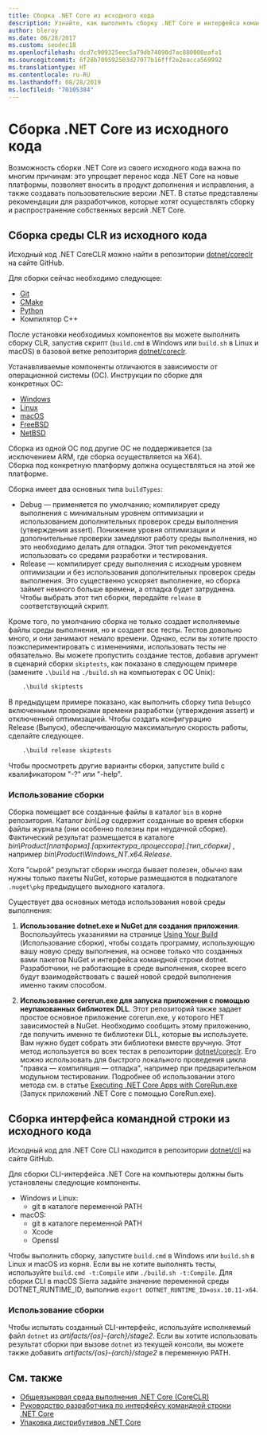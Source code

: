 ```yaml
---
title: Сборка .NET Core из исходного кода
description: Узнайте, как выполнять сборку .NET Core и интерфейса командной строки .NET Core из исходного кода.
author: bleroy
ms.date: 06/28/2017
ms.custom: seodec18
ms.openlocfilehash: dcd7c909325eec5a79db74098d7ac880000eafa1
ms.sourcegitcommit: 6f28b709592503d27077b16fff2e2eacca569992
ms.translationtype: HT
ms.contentlocale: ru-RU
ms.lasthandoff: 08/28/2019
ms.locfileid: "70105384"
---
```

# <a name="build-net-core-from-source"></a>Сборка .NET Core из исходного кода

Возможность сборки .NET Core из своего исходного кода важна по многим причинам: это упрощает перенос кода .NET Core на новые платформы, позволяет вносить в продукт дополнения и исправления, а также создавать пользовательские версии .NET.
В статье представлены рекомендации для разработчиков, которые хотят осуществлять сборку и распространение собственных версий .NET Core.

## <a name="build-the-clr-from-source"></a>Сборка среды CLR из исходного кода

Исходный код .NET CoreCLR можно найти в репозитории [dotnet/coreclr](https://github.com/dotnet/coreclr/) на сайте GitHub.

Для сборки сейчас необходимо следующее:

- [Git](https://git-scm.com/)
- [CMake](https://cmake.org/)
- [Python](https://www.python.org/)
- Компилятор C++

После установки необходимых компонентов вы можете выполнить сборку CLR, запустив скрипт (`build.cmd` в Windows или `build.sh` в Linux и macOS) в базовой ветке репозитория [dotnet/coreclr](https://github.com/dotnet/coreclr/).

Устанавливаемые компоненты отличаются в зависимости от операционной системы (ОС). Инструкции по сборке для конкретных ОС:

- [Windows](https://github.com/dotnet/coreclr/blob/master/Documentation/building/windows-instructions.md)
- [Linux](https://github.com/dotnet/coreclr/blob/master/Documentation/building/linux-instructions.md)
- [macOS](https://github.com/dotnet/coreclr/blob/master/Documentation/building/osx-instructions.md)
- [FreeBSD](https://github.com/dotnet/coreclr/blob/master/Documentation/building/freebsd-instructions.md)
- [NetBSD](https://github.com/dotnet/coreclr/blob/master/Documentation/building/netbsd-instructions.md)

Сборка из одной ОС под другие ОС не поддерживается (за исключением ARM, где сборка осуществляется на X64).  
Сборка под конкретную платформу должна осуществляться на этой же платформе.  

Сборка имеет два основных типа `buildTypes`:

- Debug — применяется по умолчанию; компилирует среду выполнения с минимальным уровнем оптимизации и использованием дополнительных проверок среды выполнения (утверждения assert). Понижение уровня оптимизации и дополнительные проверки замедляют работу среды выполнения, но это необходимо делать для отладки. Этот тип рекомендуется использовать со средами разработки и тестирования.
- Release — компилирует среду выполнения с исходным уровнем оптимизации и без использования дополнительных проверок среды выполнения. Это существенно ускоряет выполнение, но сборка займет немного больше времени, а отладка будет затруднена. Чтобы выбрать этот тип сборки, передайте `release` в соответствующий скрипт.

Кроме того, по умолчанию сборка не только создает исполняемые файлы среды выполнения, но и создает все тесты.
Тестов довольно много, и они занимают немало времени. Однако, если вы хотите просто поэкспериментировать с изменениями, использовать тесты не обязательно.
Вы можете пропустить создание тестов, добавив аргумент в сценарий сборки `skiptests`, как показано в следующем примере (замените `.\build` на `./build.sh` на компьютерах с ОС Unix):

```bat
    .\build skiptests
```

В предыдущем примере показано, как выполнить сборку типа `Debug`со включенными проверками времени разработки (утверждения assert) и отключенной оптимизацией. Чтобы создать конфигурацию Release (Выпуск), обеспечивающую максимальную скорость работы, сделайте следующее.

```bat
    .\build release skiptests
```

Чтобы просмотреть другие варианты сборки, запустите build с квалификатором "-?" или "-help".

### <a name="using-your-build"></a>Использование сборки

Сборка помещает все созданные файлы в каталог `bin` в корне репозитория.
Каталог *bin\Log* содержит созданные во время сборки файлы журнала (они особенно полезны при неудачной сборке).
Фактический результат размещается в каталоге *bin\Product\[платформа].[архитектура_процессора].[тип_сборки]* , например *bin\Product\Windows_NT.x64.Release*.

Хотя "сырой" результат сборки иногда бывает полезен, обычно вам нужны только пакеты NuGet, которые размещаются в подкаталоге `.nuget\pkg` предыдущего выходного каталога.

Существует два основных метода использования новой среды выполнения:

 1. **Использование dotnet.exe и NuGet для создания приложения**.
    Воспользуйтесь указаниями на странице [Using Your Build](https://github.com/dotnet/coreclr/blob/master/Documentation/workflow/UsingYourBuild.md) (Использование сборки), чтобы создать программу, использующую вашу новую среду выполнения, на основе только что созданных вами пакетов NuGet и интерфейса командной строки dotnet. Разработчики, не работающие в среде выполнения, скорее всего будут взаимодействовать с вашей новой средой выполнения именно таким способом.

 2. **Использование corerun.exe для запуска приложения с помощью неупакованных библиотек DLL**.
    Этот репозиторий также задает простое основное приложение corerun.exe, у которого НЕТ зависимостей в NuGet.
    Необходимо сообщить этому приложению, где получить именно те библиотеки DLL, которые вы используете. Вам нужно будет собрать эти библиотеки вместе вручную.
    Этот метод используется во всех тестах в репозитории [dotnet/coreclr](https://github.com/dotnet/coreclr). Его можно использовать для быстрого локального проведения цикла "правка — компиляция — отладка", например при предварительном модульном тестировании.
    Подробнее об использовании этого метода см. в статье [Executing .NET Core Apps with CoreRun.exe](https://github.com/dotnet/coreclr/blob/master/Documentation/workflow/UsingCoreRun.md) (Запуск приложений .NET Core с помощью CoreRun.exe).

## <a name="build-the-cli-from-source"></a>Сборка интерфейса командной строки из исходного кода

Исходный код для .NET Core CLI находится в репозитории [dotnet/cli](https://github.com/dotnet/cli/) на сайте GitHub.

Для сборки CLI-интерфейса .NET Core на компьютеры должны быть установлены следующие компоненты.

- Windows и Linux:
  - git в каталоге переменной PATH
- macOS:
  - git в каталоге переменной PATH
  - Xcode
  - Openssl

Чтобы выполнить сборку, запустите `build.cmd` в Windows или `build.sh` в Linux и macOS из корня. Если вы не хотите выполнять тесты, используйте `build.cmd -t:Compile` или `./build.sh -t:Compile`. Для сборки CLI в macOS Sierra задайте значение переменной среды DOTNET_RUNTIME_ID, выполнив `export DOTNET_RUNTIME_ID=osx.10.11-x64`.

### <a name="using-your-build"></a>Использование сборки

Чтобы испытать созданный CLI-интерфейс, используйте исполняемый файл `dotnet` из *artifacts/{os}-{arch}/stage2*. Если вы хотите использовать результат сборки при вызове `dotnet` из текущей консоли, вы можете также добавить *artifacts/{os}-{arch}/stage2* в переменную PATH.

## <a name="see-also"></a>См. также

- [Общеязыковая среда выполнения .NET Core (CoreCLR)](https://github.com/dotnet/coreclr/blob/master/README.md)
- [Руководство разработчика по интерфейсу командной строки .NET Core](https://github.com/dotnet/cli/blob/master/Documentation/project-docs/developer-guide.md)
- [Упаковка дистрибутивов .NET Core](./distribution-packaging.md)
